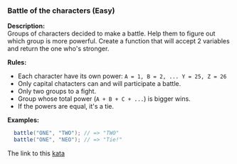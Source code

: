 ### Battle of the characters (Easy)  

**Description:**  
Groups of characters decided to make a battle. Help them to figure out which group is more powerful. Create a function that will accept 2 variables and return the one who's stronger.

**Rules:**  
* Each character have its own power: `A = 1, B = 2, ... Y = 25, Z = 26`
* Only capital chatacters can and will participate a battle.
* Only two groups to a fight.
* Group whose total power (`A + B + C + ...`) is bigger wins.
* If the powers are equal, it's a tie.  

**Examples:**
```java
  battle("ONE", "TWO"); // => "TWO"
  battle("ONE", "NEO"); // => "Tie!"
  ```
  
  The link to this [kata](https://www.codewars.com/kata/battle-of-the-characters-easy/java)
